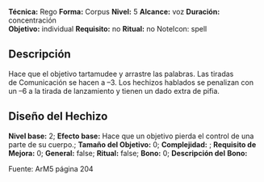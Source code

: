 
**Técnica:** Rego
**Forma:** Corpus
**Nivel:** 5
**Alcance:** voz 
**Duración:** concentración  
**Objetivo:** individual
**Requisito:** no
**Ritual:** no
NoteIcon: spell




## Descripción 
<p>Hace que el objetivo tartamudee y arrastre las palabras. Las tiradas de Comunicación se hacen a –3. Los hechizos hablados se penalizan con un –6 a la tirada de lanzamiento y tienen un dado extra de pifia.</p>

## Diseño del Hechizo 

**Nivel base:** 2; **Efecto base:** Hace que un objetivo pierda el control de una parte de su cuerpo.;  **Tamaño del **Objetivo:**** 0; **Complejidad:** ; **Requisito de Mejora:** 0; **General:** false; **Ritual:** false; **Bono:** 0; **Descripción del** **Bono:** 

Fuente: ArM5 página 204